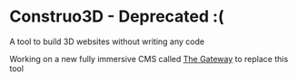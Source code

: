 # Construo3D - Deprecated :(
A tool to build 3D websites without writing any code

Working on a new fully immersive CMS called [The Gateway](https://github.com/kalegd/the_gateway) to replace this tool
